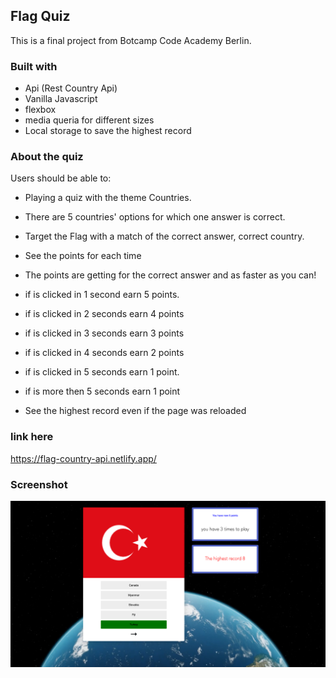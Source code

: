 ## Flag Quiz

This is a final project from Botcamp Code Academy Berlin.


### Built with
- Api (Rest Country Api)
- Vanilla Javascript
- flexbox
- media queria for different sizes
- Local storage to save the highest record

### About the quiz

Users should be able to:

- Playing a quiz with the theme Countries.
- There are 5 countries' options for which one answer is correct.
- Target the Flag with a match of the correct answer, correct country.
- See the points for each time
- The points are getting for the correct answer and as faster as you can! 
- if is clicked in 1 second earn 5 points.
- if is clicked in 2 seconds earn 4 points
- if is clicked in 3 seconds earn 3 points
- if is clicked in 4 seconds earn 2 points
- if is clicked in 5 seconds earn 1 point. 
- if is more then 5 seconds earn 1 point

- See the highest record even if the page was reloaded


### link here

https://flag-country-api.netlify.app/

### Screenshot

 ![](./screenshot.jpg)
